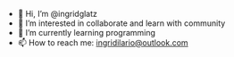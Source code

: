 - 👋 Hi, I’m @ingridglatz
- 👀 I’m interested in collaborate and learn with community
- 🌱 I’m currently learning programming 
- 📫 How to reach me: ingridilario@outlook.com
